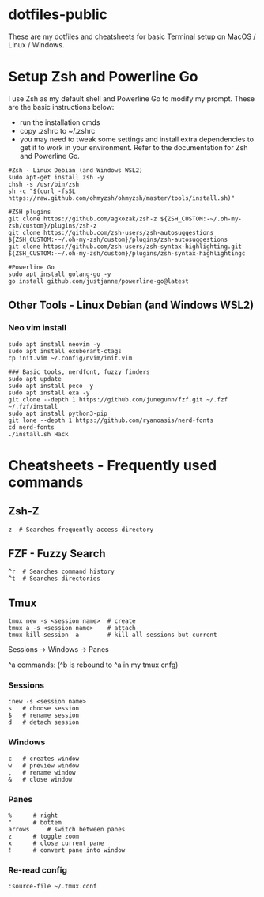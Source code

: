 # dotfiles-public

These are my dotfiles and cheatsheets for basic Terminal setup on MacOS / Linux / Windows.


# Setup Zsh and Powerline Go

I use Zsh as my default shell and Powerline Go to modify my prompt.  These are the basic instructions below:

- run the installation cmds
- copy .zshrc to ~/.zshrc
- you may need to tweak some settings and install extra dependencies to get it to work in your environment.  Refer to the documentation for Zsh and Powerline Go.

```
#Zsh - Linux Debian (and Windows WSL2)
sudo apt-get install zsh -y
chsh -s /usr/bin/zsh
sh -c "$(curl -fsSL https://raw.github.com/ohmyzsh/ohmyzsh/master/tools/install.sh)"

#ZSH plugins
git clone https://github.com/agkozak/zsh-z ${ZSH_CUSTOM:-~/.oh-my-zsh/custom}/plugins/zsh-z
git clone https://github.com/zsh-users/zsh-autosuggestions ${ZSH_CUSTOM:-~/.oh-my-zsh/custom}/plugins/zsh-autosuggestions
git clone https://github.com/zsh-users/zsh-syntax-highlighting.git ${ZSH_CUSTOM:-~/.oh-my-zsh/custom}/plugins/zsh-syntax-highlightingc

#Powerline Go
sudo apt install golang-go -y
go install github.com/justjanne/powerline-go@latest
```

## Other Tools - Linux Debian (and Windows WSL2)

### Neo vim install
```
sudo apt install neovim -y
sudo apt install exuberant-ctags
cp init.vim ~/.config/nvim/init.vim
```

```
### Basic tools, nerdfont, fuzzy finders
sudo apt update
sudo apt install peco -y
sudo apt install exa -y
git clone --depth 1 https://github.com/junegunn/fzf.git ~/.fzf
~/.fzf/install
sudo apt install python3-pip
git lone --depth 1 https://github.com/ryanoasis/nerd-fonts
cd nerd-fonts
./install.sh Hack
```

# Cheatsheets - Frequently used commands

## Zsh-Z
```
z  # Searches frequently access directory
```
## FZF - Fuzzy Search
```
^r  # Searches command history
^t  # Searches directories
```


## Tmux
```
tmux new -s <session name>  # create
tmux a -s <session name>    # attach
tmux kill-session -a  	    # kill all sessions but current
```

Sessions 
	-> Windows 
		-> Panes

^a commands: (^b is rebound to ^a in my tmux cnfg)
### Sessions
```
:new -s <session name>
s	# choose session
$	# rename session
d 	# detach session
```


### Windows
```
c 	# creates window
w 	# preview window
, 	# rename window
& 	# close window
```


### Panes
```
% 	   # right
" 	   # bottem
arrows 	   # switch between panes
z 	   # toggle zoom
x 	   # close current pane
! 	   # convert pane into window
```

### Re-read config
```
:source-file ~/.tmux.conf
```
